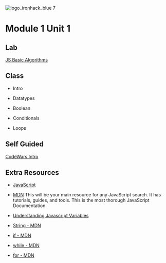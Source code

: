 ![logo_ironhack_blue 7](https://user-images.githubusercontent.com/23629340/40541063-a07a0a8a-601a-11e8-91b5-2f13e4e6b441.png)

# Module 1 Unit 1

## Lab

[JS Basic Algorithms](https://github.com/ironhack-labs/lab-javascript-basic-algorithms)

## Class

- Intro
- Datatypes

- Boolean

- Conditionals

- Loops

## Self Guided

[CodeWars Intro](https://my.ironhack.com/lms/courses/course-v1:IRONHACK+WDFT52+202105_BCN/modules/ironhack-course-chapter_1/units/ironhack-course-chapter_1-sequential_2-vertical_6)

## Extra Resources

- [JavaScript](https://en.wikipedia.org/wiki/JavaScript)

- [MDN](https://developer.mozilla.org/en-US/docs/Web/JavaScript) This will be your main resource for any JavaScript search. It has tutorials, guides, and tools. This is the most thorough JavaScript Documentation.

- [Understanding Javascript Variables](https://developer.mozilla.org/en-US/docs/Learn/JavaScript/First_steps/Variables)

- [String - MDN](https://developer.mozilla.org/en-US/docs/Web/JavaScript/Reference/Global_Objects/String)

- [if - MDN](https://developer.mozilla.org/en-US/docs/Web/JavaScript/Reference/Statements/if...else)

- [while - MDN](https://developer.mozilla.org/en-US/docs/Web/JavaScript/Reference/Statements/while)

- [for - MDN](https://developer.mozilla.org/en-US/docs/Web/JavaScript/Reference/Statements/for)
